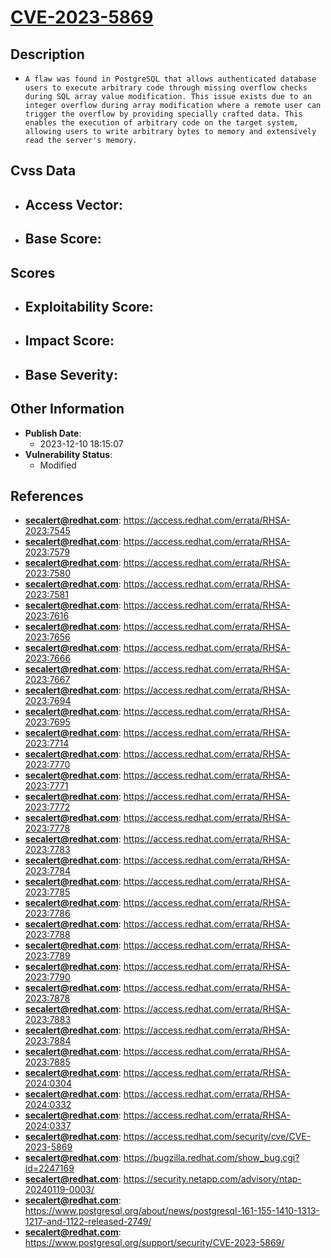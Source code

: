 
# [CVE-2023-5869](https://access.redhat.com/errata/RHSA-2023:7545)

## Description

- `A flaw was found in PostgreSQL that allows authenticated database users to execute arbitrary code through missing overflow checks during SQL array value modification. This issue exists due to an integer overflow during array modification where a remote user can trigger the overflow by providing specially crafted data. This enables the execution of arbitrary code on the target system, allowing users to write arbitrary bytes to memory and extensively read the server's memory.`

## Cvss Data

- **Access Vector**:
  - 
- **Base Score**:
  - 

## Scores

- **Exploitability Score**:
  - 
- **Impact Score**:
  - 
- **Base Severity**:
  - 

## Other Information

- **Publish Date**:
  - 2023-12-10 18:15:07
- **Vulnerability Status**:
  - Modified

## References

- **secalert@redhat.com**: https://access.redhat.com/errata/RHSA-2023:7545
- **secalert@redhat.com**: https://access.redhat.com/errata/RHSA-2023:7579
- **secalert@redhat.com**: https://access.redhat.com/errata/RHSA-2023:7580
- **secalert@redhat.com**: https://access.redhat.com/errata/RHSA-2023:7581
- **secalert@redhat.com**: https://access.redhat.com/errata/RHSA-2023:7616
- **secalert@redhat.com**: https://access.redhat.com/errata/RHSA-2023:7656
- **secalert@redhat.com**: https://access.redhat.com/errata/RHSA-2023:7666
- **secalert@redhat.com**: https://access.redhat.com/errata/RHSA-2023:7667
- **secalert@redhat.com**: https://access.redhat.com/errata/RHSA-2023:7694
- **secalert@redhat.com**: https://access.redhat.com/errata/RHSA-2023:7695
- **secalert@redhat.com**: https://access.redhat.com/errata/RHSA-2023:7714
- **secalert@redhat.com**: https://access.redhat.com/errata/RHSA-2023:7770
- **secalert@redhat.com**: https://access.redhat.com/errata/RHSA-2023:7771
- **secalert@redhat.com**: https://access.redhat.com/errata/RHSA-2023:7772
- **secalert@redhat.com**: https://access.redhat.com/errata/RHSA-2023:7778
- **secalert@redhat.com**: https://access.redhat.com/errata/RHSA-2023:7783
- **secalert@redhat.com**: https://access.redhat.com/errata/RHSA-2023:7784
- **secalert@redhat.com**: https://access.redhat.com/errata/RHSA-2023:7785
- **secalert@redhat.com**: https://access.redhat.com/errata/RHSA-2023:7786
- **secalert@redhat.com**: https://access.redhat.com/errata/RHSA-2023:7788
- **secalert@redhat.com**: https://access.redhat.com/errata/RHSA-2023:7789
- **secalert@redhat.com**: https://access.redhat.com/errata/RHSA-2023:7790
- **secalert@redhat.com**: https://access.redhat.com/errata/RHSA-2023:7878
- **secalert@redhat.com**: https://access.redhat.com/errata/RHSA-2023:7883
- **secalert@redhat.com**: https://access.redhat.com/errata/RHSA-2023:7884
- **secalert@redhat.com**: https://access.redhat.com/errata/RHSA-2023:7885
- **secalert@redhat.com**: https://access.redhat.com/errata/RHSA-2024:0304
- **secalert@redhat.com**: https://access.redhat.com/errata/RHSA-2024:0332
- **secalert@redhat.com**: https://access.redhat.com/errata/RHSA-2024:0337
- **secalert@redhat.com**: https://access.redhat.com/security/cve/CVE-2023-5869
- **secalert@redhat.com**: https://bugzilla.redhat.com/show_bug.cgi?id=2247169
- **secalert@redhat.com**: https://security.netapp.com/advisory/ntap-20240119-0003/
- **secalert@redhat.com**: https://www.postgresql.org/about/news/postgresql-161-155-1410-1313-1217-and-1122-released-2749/
- **secalert@redhat.com**: https://www.postgresql.org/support/security/CVE-2023-5869/

